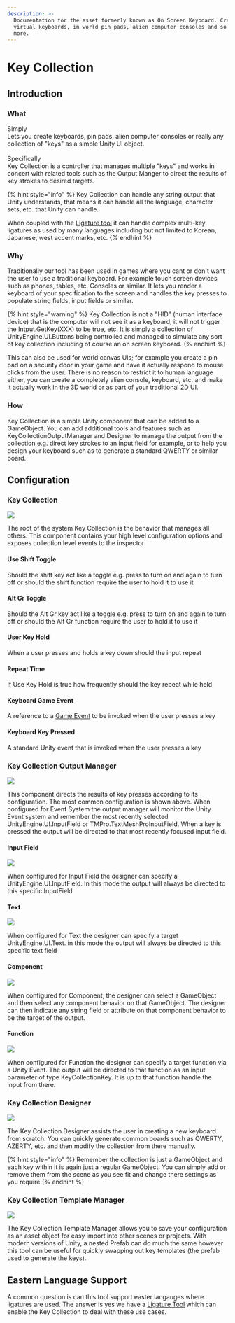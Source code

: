 ```yaml
---
description: >-
  Documentation for the asset formerly known as On Screen Keyboard. Create
  virtual keyboards, in world pin pads, alien computer consoles and so much
  more.
---
```


# Key Collection

## Introduction

### What

Simply\
Lets you create keyboards, pin pads, alien computer consoles or really any collection of "keys" as a simple Unity UI object.\
\
Specifically\
Key Collection is a controller that manages multiple "keys"  and works in concert with related tools such as the Output Manger to direct the results of key strokes to desired targets.

{% hint style="info" %}
Key Collection can handle any string output that Unity understands, that means it can handle all the language, character sets, etc. that Unity can handle.

When coupled with the [Ligature tool](ligature-tools.md) it can handle complex multi-key ligatures as used by many languages including but not limited to Korean, Japanese, west accent marks, etc.
{% endhint %}

### Why

Traditionally our tool has been used in games where you cant or don't want the user to use a traditional keyboard. For example touch screen devices such as phones, tables, etc. Consoles or similar. It lets you render a keyboard of your specification to the screen and handles the key presses to populate string fields, input fields or similar.

{% hint style="warning" %}
Key Collection is not a "HID" (human interface device) that is the computer will not see it as a keyboard, it will not trigger the Intput.GetKey(XXX) to be true, etc. It is simply a collection of UnityEngine.UI.Buttons being controlled and managed to simulate any sort of key collection including of course an on screen keyboard.
{% endhint %}

This can also be used for world canvas UIs; for example you create a pin pad on a security door in your game and have it actually respond to mouse clicks from the user. There is no reason to restrict it to human language either, you can create a completely alien console, keyboard, etc. and make it actually work in the 3D world or as part of your traditional 2D UI.

### How

Key Collection is a simple Unity component that can be added to a GameObject. You can add additional tools and features such as KeyCollectionOutputManager and Designer to manage the output from the collection e.g. direct key strokes to an input field for example, or to help you design your keyboard such as to generate a standard QWERTY or similar board.

## Configuration

### Key Collection

![](<../../../../.gitbook/assets/image (102).png>)

The root of the system Key Collection is the behavior that manages all others. This component contains your high level configuration options and exposes collection level events to the inspector

#### Use Shift Toggle

Should the shift key act like a toggle e.g. press to turn on and again to turn off or should the shift function require the user to hold it to use it

#### Alt Gr Toggle

Should the Alt Gr key act like a toggle e.g. press to turn on and again to turn off or should the Alt Gr function require the user to hold it to use it

#### User Key Hold

When a user presses and holds a key down should the input repeat

#### Repeat Time

If Use Key Hold is true how frequently should the key repeat while held

#### Keyboard Game Event

A reference to a [Game Event](../../../system-core/game-events.md) to be invoked when the user presses a key

#### Keyboard Key Pressed

A standard Unity event that is invoked when the user presses a key

### Key Collection Output Manager

![](<../../../../.gitbook/assets/image (103) (1).png>)

This component directs the results of key presses according to its configuration. The most common configuration is shown above. When configured for Event System the output manager will monitor the Unity Event system and remember the most recently selected UnityEngine.UI.InputField or TMPro.TextMeshProInputField. When a key is pressed the output will be directed to that most recently focused input field.

#### Input Field

![](<../../../../.gitbook/assets/image (104).png>)

When configured for Input Field the designer can specify a UnityEngine.UI.InputField. In this mode the output will always be directed to this specific InputField

#### Text

![](<../../../../.gitbook/assets/image (105).png>)

When configured for Text the designer can specify a target UnityEngine.UI.Text. in this mode the output will always be directed to this specific text field

#### Component

![](<../../../../.gitbook/assets/image (106).png>)

When configured for Component, the designer can select a GameObject and then select any component behavior on that GameObject. The designer can then indicate any string field or attribute on that component behavior to be the target of the output.

#### Function

![](<../../../../.gitbook/assets/image (107).png>)

When configured for Function the designer can specify a target function via a Unity Event. The output will be directed to that function as an input parameter of type KeyCollectionKey. It is up to that function handle the input from there.

### Key Collection Designer

![](<../../../../.gitbook/assets/image (108) (1).png>)

The Key Collection Designer assists the user in creating a new keyboard from scratch. You can quickly generate common boards such as QWERTY, AZERTY, etc. and then modify the collection from there manually.

{% hint style="info" %}
Remember the collection is just a GameObject and each key within it is again just a regular GameObject. You can simply add or remove them from the scene as you see fit and change there settings as you require
{% endhint %}

### Key Collection Template Manager

![](<../../../../.gitbook/assets/image (109) (1).png>)

The Key Collection Template Manager allows you to save your configuration as an asset object for easy import into other scenes or projects. With modern versions of Unity, a nested Prefab can do much the same however this tool can be useful for quickly swapping out key templates (the prefab used to generate the keys).

## Eastern Language Support

A common question is can this tool support easter langauges where ligatures are used. The answer is yes we have a [Ligature Tool](ligature-tools.md) which can enable the Key Collection to deal with these use cases.

